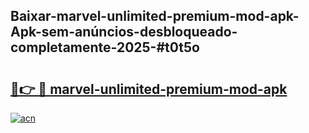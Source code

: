 ## Baixar-marvel-unlimited-premium-mod-apk-Apk-sem-anúncios-desbloqueado-completamente-2025-#t0t5o

# <h2><a href="https://ainizakaria.my?title=marvel-unlimited-premium-mod-apk&ref=20M">🔗👉 🔴 marvel-unlimited-premium-mod-apk</a></h2>

[![acn](https://github.com/user-attachments/assets/0f9c940e-d8b0-45ae-aac7-cd30a18b3e1c)](https://ainizakaria.my?title=marvel-unlimited-premium-mod-apk&ref=20M)

